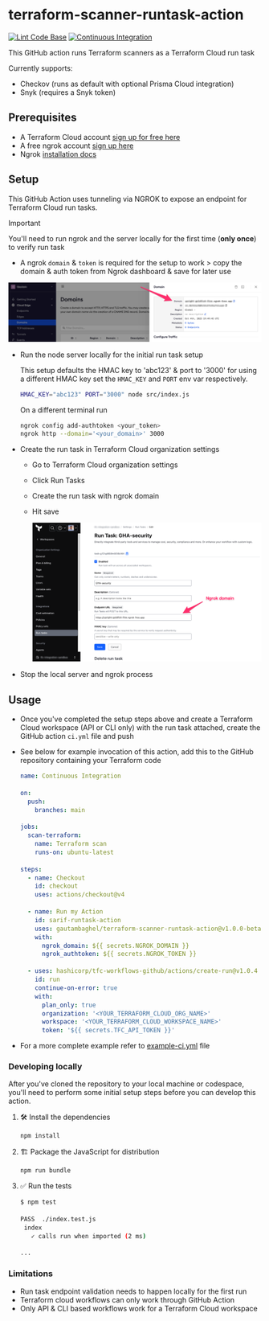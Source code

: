 # terraform-scanner-runtask-action

[![Lint Code Base](https://github.com/gautambaghel/terraform-scanner-runtask-action/actions/workflows/linter.yml/badge.svg)](https://github.com/gautambaghel/terraform-scanner-runtask-action/actions/workflows/linter.yml)
[![Continuous Integration](https://github.com/gautambaghel/terraform-scanner-runtask-action/actions/workflows/ci.yml/badge.svg)](https://github.com/gautambaghel/terraform-scanner-runtask-action/actions/workflows/ci.yml)

This GitHub action runs Terraform scanners as a Terraform Cloud run task

Currently supports:

* Checkov (runs as default with optional Prisma Cloud integration)
* Snyk (requires a Snyk token)

## Prerequisites

* A Terraform Cloud account [sign up for free here](https://app.terraform.io/public/signup/account)
* A free ngrok account [sign up here](https://dashboard.ngrok.com/signup)
* Ngrok [installation docs](https://ngrok.com/docs/getting-started/#step-1-install)

## Setup

This GitHub Action uses tunneling via NGROK to expose an endpoint for Terraform Cloud run tasks.

> [!IMPORTANT]
> You'll need to run ngrok and the server locally for the first time (**only once**) to verify run task

* A ngrok `domain` & `token` is required for the setup to work > copy the domain & auth token from Ngrok dashboard & save for later use
 
![ngrok_setup](images/ngrok.png)

* Run the node server locally for the initial run task setup

  This setup defaults the HMAC key to 'abc123' & port to '3000' for using a different HMAC key set the `HMAC_KEY` and `PORT` env var respectively.

  ```sh
  HMAC_KEY="abc123" PORT="3000" node src/index.js
  ```

  On a different terminal run

  ```sh
  ngrok config add-authtoken <your_token>
  ngrok http --domain='<your_domain>' 3000
  ```

* Create the run task in Terraform Cloud organization settings
  * Go to Terraform Cloud organization settings
  * Click Run Tasks
  * Create the run task with ngrok domain
  * Hit save

    ![terraform_cloud_setup](images/terraform.png)

* Stop the local server and ngrok process

## Usage

* Once you've completed the setup steps above and create a Terraform Cloud workspace (API or CLI only) with the run task attached, create the GitHub action `ci.yml` file and push

* See below for example invocation of this action, add this to the GitHub repository containing your Terraform code

  ```yaml
  name: Continuous Integration

  on:
    push:
      branches: main

  jobs:
    scan-terraform:
      name: Terraform scan
      runs-on: ubuntu-latest
  
  steps:
    - name: Checkout
      id: checkout
      uses: actions/checkout@v4

    - name: Run my Action
      id: sarif-runtask-action
      uses: gautambaghel/terraform-scanner-runtask-action@v1.0.0-beta
      with:
        ngrok_domain: ${{ secrets.NGROK_DOMAIN }}
        ngrok_authtoken: ${{ secrets.NGROK_TOKEN }}
    
    - uses: hashicorp/tfc-workflows-github/actions/create-run@v1.0.4
      id: run
      continue-on-error: true
      with:
        plan_only: true
        organization: '<YOUR_TERRAFORM_CLOUD_ORG_NAME>'
        workspace: '<YOUR_TERRAFORM_CLOUD_WORKSPACE_NAME>'
        token: '${{ secrets.TFC_API_TOKEN }}'
  ```

* For a more complete example refer to [example-ci.yml](examples/example-ci.yml) file

### Developing locally

After you've cloned the repository to your local machine or codespace, you'll
need to perform some initial setup steps before you can develop this action.

1. :hammer_and_wrench: Install the dependencies

   ```bash
   npm install
   ```

2. :building_construction: Package the JavaScript for distribution

   ```bash
   npm run bundle
   ```

3. :white_check_mark: Run the tests

   ```bash
   $ npm test

   PASS  ./index.test.js
    index
      ✓ calls run when imported (2 ms)

   ...
   ```

### Limitations

* Run task endpoint validation needs to happen locally for the first run
* Terraform cloud workflows can only work through GitHub Action
* Only API & CLI based workflows work for a Terraform Cloud workspace
